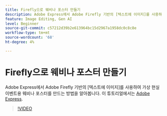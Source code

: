 ```yaml
---
title: Firefly으로 웨비나 포스터 만들기
description: Adobe Express에서 Adobe Firefly 기반의 [텍스트에 이미지]를 사용하여 가상 현실 이벤트용 웨비나 포스터를 만드는 방법을 알아봅니다.
feature: Image Editing, Gen AI
level: Beginner
source-git-commit: c57212d39b2e613964bc15d2967a1958dc0c8c8e
workflow-type: tm+mt
source-wordcount: '68'
ht-degree: 4%

---
```


# Firefly으로 웨비나 포스터 만들기

Adobe Express에서 Adobe Firefly 기반의 [텍스트에 이미지]를 사용하여 가상 현실 이벤트용 웨비나 포스터를 만드는 방법을 알아봅니다. 이 튜토리얼에서는 [Adobe Express](https://www.adobe.com/express/).

>[!VIDEO](https://video.tv.adobe.com/v/3420810?quality=12&learn=on&hidetitle=true)